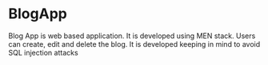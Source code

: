 # BlogApp

Blog App is web based application. It is developed using MEN stack. Users can create, edit and delete the blog. 
It is developed keeping in mind to avoid SQL injection attacks
